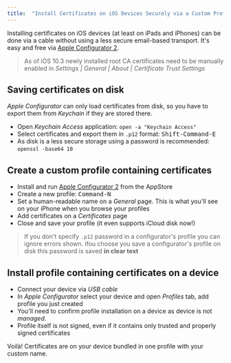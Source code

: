 ```yaml
---
title:  "Install Certificates on iOS Devices Securely via a Custom Profile"
---
```


Installing certificates on iOS devices (at least on iPads and iPhones) can be done via a cable without using a less secure email-based transport. It's easy and free via [Apple Configurator 2](https://itunes.apple.com/us/app/apple-configurator-2/id1037126344).

<!--more-->

> As of iOS 10.3 newly installed root CA certificates need to be manually enabled in
_Settings | General | About | Certificate Trust Settings_

## Saving certificates on disk

*Apple Configurator* can only load certificates from disk, so you have to export them from *Keychain* if they are stored there.

  - Open *Keychain Access* application: `open -a "Keychain Access"`
  - Select certificates and export them in `.p12` format: <kbd>Shift-Command-E</kbd>
  - As disk is a less secure storage using a password is recommended: `openssl -base64 10`

## Create a custom profile containing certificates

  - Install and run [Apple Configurator 2](https://itunes.apple.com/us/app/apple-configurator-2/id1037126344) from the AppStore
  - Create a new profile: <kbd>Command-N</kbd>
  - Set a human-readable name on a *General* page. This is what you'll see on your iPhone when you browse your profiles
  - Add certificates on a *Certificates* page
  - Close and save your profile (it even supports iCloud disk now!)

> If you don't specify `.p12` password in a configurator's profile you can ignore errors shown. ifou choose you save a configurator's profile on disk this password is saved **in clear text**

## Install profile containing certificates on a device

  - Connect your device via *USB cable*
  - In *Apple Configurator* select your device and open *Profiles* tab, add profile you just created
  - You'll need to confirm profile installation on a device as device is not *managed*.
  - Profile itself is not signed, even if it contains only trusted and properly signed certificates

Voilà! Certificates are on your device bundled in one profile with your custom name.
